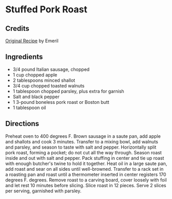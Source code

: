 # Stuffed Pork Roast 

<!-- BEGIN content -->

## Credits

[Original Recipe](http://www.foodtv.com/foodtv/recipe/0,6255,7253,00.html "http://www.foodtv.com/foodtv/recipe/0,6255,7253,00.html") by Emeril

## Ingredients

- 3/4 pound Italian sausage, chopped 
- 1 cup chopped apple 
- 2 tablespoons minced shallot 
- 3/4 cup chopped toasted walnuts 
- 1 tablespoon chopped parsley, plus extra for garnish 
- Salt and black pepper 
- 1 3-pound boneless pork roast or Boston butt 
- 1 tablespoon oil

## Directions

Preheat oven to 400 degrees F. Brown sausage in a saute pan, add apple and shallots and cook 3 minutes. Transfer to a mixing bowl, add walnuts and parsley, and season to taste with salt and pepper. Horizontally split pork roast, forming a pocket; do not cut all the way through. Season roast inside and out with salt and pepper. Pack stuffing in center and tie up roast with enough butcher's twine to hold it together. Heat oil in a large saute pan, add roast and sear on all sides until well-browned. Transfer to a rack set in a roasting pan and roast until a thermometer inserted in center registers 170 degrees F. degrees. Remove roast to a carving board, cover loosely with foil and let rest 10 minutes before slicing. Slice roast in 12 pieces. Serve 2 slices per serving, garnished with parsley.

<!-- END content -->

